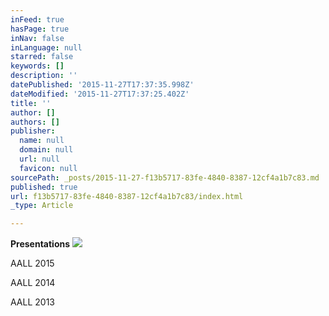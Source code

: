```yaml
---
inFeed: true
hasPage: true
inNav: false
inLanguage: null
starred: false
keywords: []
description: ''
datePublished: '2015-11-27T17:37:35.998Z'
dateModified: '2015-11-27T17:37:25.402Z'
title: ''
author: []
authors: []
publisher:
  name: null
  domain: null
  url: null
  favicon: null
sourcePath: _posts/2015-11-27-f13b5717-83fe-4840-8387-12cf4a1b7c83.md
published: true
url: f13b5717-83fe-4840-8387-12cf4a1b7c83/index.html
_type: Article

---
```

**Presentations**
![](https://the-grid-user-content.s3-us-west-2.amazonaws.com/cde1fcdf-4fa7-470a-b4b7-6740f79890a3.png)

AALL 2015

AALL 2014

AALL 2013